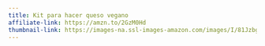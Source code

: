 ```yaml
---
title: Kit para hacer queso vegano
affiliate-link: https://amzn.to/2GzM0Hd
thumbnail-link: https://images-na.ssl-images-amazon.com/images/I/81Jzbgswk4L._SX679_.jpg
---
```

